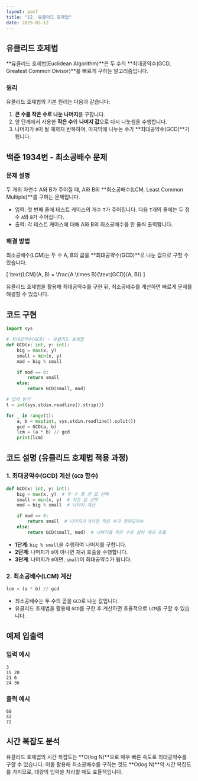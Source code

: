 ```yaml
---
layout: post
title: "12. 유클리드 호제법"
date: 2025-03-12
---
```


## 유클리드 호제법

**유클리드 호제법(Euclidean Algorithm)**은 두 수의 **최대공약수(GCD, Greatest Common Divisor)**를 빠르게 구하는 알고리즘입니다.

### 원리
유클리드 호제법의 기본 원리는 다음과 같습니다:

1. **큰 수를 작은 수로 나눈 나머지**를 구합니다.
2. 앞 단계에서 사용한 **작은 수**와 **나머지 값**으로 다시 나눗셈을 수행합니다.
3. 나머지가 `0`이 될 때까지 반복하며, 마지막에 나누는 수가 **최대공약수(GCD)**가 됩니다.


## 백준 1934번 - 최소공배수 문제

### 문제 설명

두 개의 자연수 A와 B가 주어질 때, A와 B의 **최소공배수(LCM, Least Common Multiple)**를 구하는 문제입니다.

- 입력: 첫 번째 줄에 테스트 케이스의 개수 `T`가 주어집니다. 다음 `T`개의 줄에는 두 정수 `A`와 `B`가 주어집니다.
- 출력: 각 테스트 케이스에 대해 A와 B의 최소공배수를 한 줄씩 출력합니다.


### 해결 방법

최소공배수(LCM)는 두 수 A, B의 곱을 **최대공약수(GCD)**로 나눈 값으로 구할 수 있습니다.

\[
\text{LCM}(A, B) = \frac{A \times B}{\text{GCD}(A, B)}
\]

유클리드 호제법을 활용해 최대공약수를 구한 뒤, 최소공배수를 계산하면 빠르게 문제를 해결할 수 있습니다.


## 코드 구현

```python
import sys

# 최대공약수(GCD) - 유클리드 호제법
def GCD(x: int, y: int):
    big = max(x, y)
    small = min(x, y)
    mod = big % small

    if mod == 0:
        return small
    else:
        return GCD(small, mod)

# 입력 받기
t = int(sys.stdin.readline().strip())

for _ in range(t):
    a, b = map(int, sys.stdin.readline().split())
    gcd = GCD(a, b)
    lcm = (a * b) // gcd
    print(lcm)
```


## 코드 설명 (유클리드 호제법 적용 과정)

### 1. 최대공약수(GCD) 계산 (`GCD` 함수)
```python
def GCD(x: int, y: int):
    big = max(x, y)  # 두 수 중 큰 값 선택
    small = min(x, y)  # 작은 값 선택
    mod = big % small  # 나머지 계산

    if mod == 0:
        return small  # 나머지가 0이면 작은 수가 최대공약수
    else:
        return GCD(small, mod)  # 나머지를 작은 수로 삼아 재귀 호출
```
- **1단계**: `big % small`을 수행하여 나머지를 구합니다.
- **2단계**: 나머지가 `0`이 아니면 재귀 호출을 수행합니다.
- **3단계**: 나머지가 `0`이면, `small`이 최대공약수가 됩니다.


### 2. 최소공배수(LCM) 계산
```python
lcm = (a * b) // gcd
```
- 최소공배수는 두 수의 곱을 `GCD`로 나눈 값입니다.
- 유클리드 호제법을 활용해 `GCD`를 구한 후 계산하면 효율적으로 `LCM`을 구할 수 있습니다.


## 예제 입출력

### 입력 예시
```
3
15 20
21 6
24 36
```

### 출력 예시
```
60
42
72
```

## 시간 복잡도 분석

유클리드 호제법의 시간 복잡도는 **O(log N)**으로 매우 빠른 속도로 최대공약수를 구할 수 있습니다. 이를 활용해 최소공배수를 구하는 것도 **O(log N)**의 시간 복잡도를 가지므로, 대량의 입력을 처리할 때도 효율적입니다.

<style>
  table {
    width: 100%;
    border-collapse: collapse;
    margin: 20px 0;
  }

  th, td {
    border: 2px solid #333;
    padding: 12px;
    text-align: center;
  }

  th {
    background-color: #f4f4f4;
    font-weight: bold;
  }

  td {
    background-color: #fafafa;
  }

  table th, table td {
    border: 1px solid #ddd;
  }
</style>


